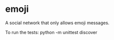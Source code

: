 # emoji
A social network that only allows emoji messages.

To run the tests:
python -m unittest discover